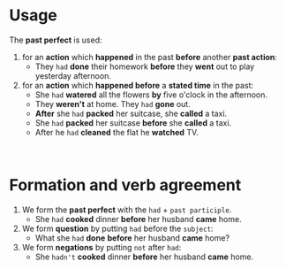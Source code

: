 # Usage
The **past perfect** is used:
1. for an **action** which **happened** in the past **before** another **past action**:
   - They `had` **done** their homework **before** they **went** out to play yesterday afternoon.
2. for an **action** which **happened before** a **stated time** in the past: 
   - She `had` **watered** all the flowers **by** five o'clock in the afternoon.
   - They **weren't** at home. They `had` **gone** out.
   - **After** she `had` **packed** her suitcase, she **called** a taxi.
   - She `had` **packed** her suitcase **before** she **called** a taxi.
   - After he `had` **cleaned** the flat he **watched** TV.

<br>

# Formation and verb agreement
1. We form the **past perfect** with the `had` + `past participle`.
   - She `had` **cooked** dinner **before** her husband **came** home.
2. We form **question** by putting `had` before the `subject`:
   - What she `had` **done** **before** her husband **came** home?
3. We form **negations** by putting `not` after `had`:
   - She `hadn't` **cooked** dinner **before** her husband **came** home.

